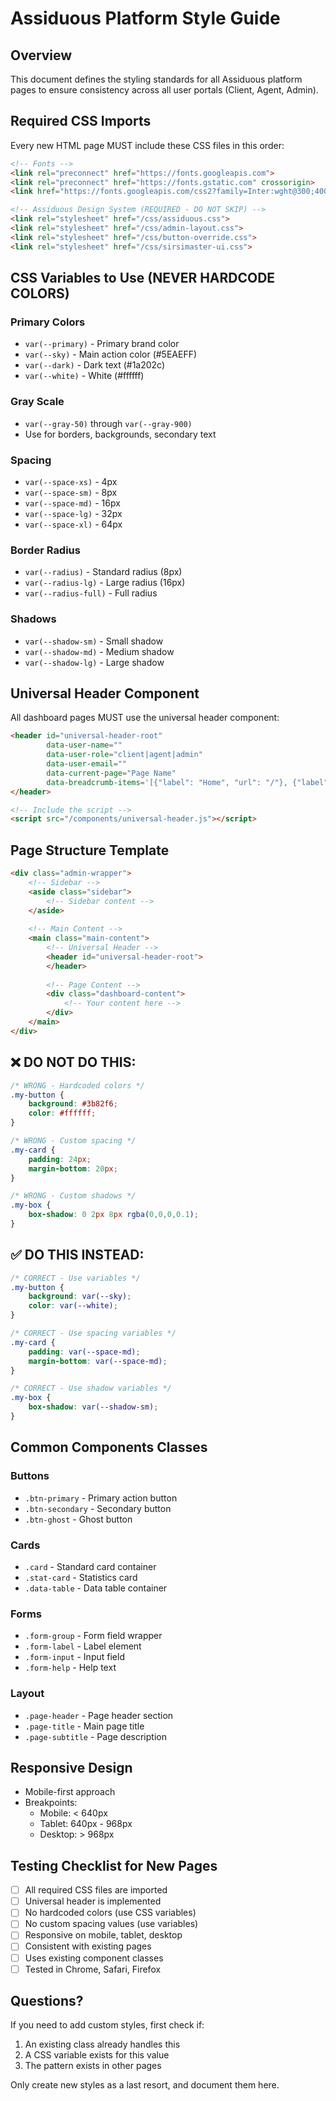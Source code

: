 # Assiduous Platform Style Guide

## Overview
This document defines the styling standards for all Assiduous platform pages to ensure consistency across all user portals (Client, Agent, Admin).

## Required CSS Imports
Every new HTML page MUST include these CSS files in this order:

```html
<!-- Fonts -->
<link rel="preconnect" href="https://fonts.googleapis.com">
<link rel="preconnect" href="https://fonts.gstatic.com" crossorigin>
<link href="https://fonts.googleapis.com/css2?family=Inter:wght@300;400;500;600;700;800&family=Plus+Jakarta+Sans:wght@300;400;500;600;700;800&display=swap" rel="stylesheet">

<!-- Assiduous Design System (REQUIRED - DO NOT SKIP) -->
<link rel="stylesheet" href="/css/assiduous.css">
<link rel="stylesheet" href="/css/admin-layout.css">
<link rel="stylesheet" href="/css/button-override.css">
<link rel="stylesheet" href="/css/sirsimaster-ui.css">
```

## CSS Variables to Use (NEVER HARDCODE COLORS)

### Primary Colors
- `var(--primary)` - Primary brand color
- `var(--sky)` - Main action color (#5EAEFF)
- `var(--dark)` - Dark text (#1a202c)
- `var(--white)` - White (#ffffff)

### Gray Scale
- `var(--gray-50)` through `var(--gray-900)`
- Use for borders, backgrounds, secondary text

### Spacing
- `var(--space-xs)` - 4px
- `var(--space-sm)` - 8px  
- `var(--space-md)` - 16px
- `var(--space-lg)` - 32px
- `var(--space-xl)` - 64px

### Border Radius
- `var(--radius)` - Standard radius (8px)
- `var(--radius-lg)` - Large radius (16px)
- `var(--radius-full)` - Full radius

### Shadows
- `var(--shadow-sm)` - Small shadow
- `var(--shadow-md)` - Medium shadow
- `var(--shadow-lg)` - Large shadow

## Universal Header Component
All dashboard pages MUST use the universal header component:

```html
<header id="universal-header-root" 
        data-user-name="" 
        data-user-role="client|agent|admin"
        data-user-email=""
        data-current-page="Page Name"
        data-breadcrumb-items='[{"label": "Home", "url": "/"}, {"label": "Current Page", "url": "/current"}]'>
</header>

<!-- Include the script -->
<script src="/components/universal-header.js"></script>
```

## Page Structure Template
```html
<div class="admin-wrapper">
    <!-- Sidebar -->
    <aside class="sidebar">
        <!-- Sidebar content -->
    </aside>
    
    <!-- Main Content -->
    <main class="main-content">
        <!-- Universal Header -->
        <header id="universal-header-root">
        </header>
        
        <!-- Page Content -->
        <div class="dashboard-content">
            <!-- Your content here -->
        </div>
    </main>
</div>
```

## ❌ DO NOT DO THIS:
```css
/* WRONG - Hardcoded colors */
.my-button {
    background: #3b82f6;
    color: #ffffff;
}

/* WRONG - Custom spacing */
.my-card {
    padding: 24px;
    margin-bottom: 20px;
}

/* WRONG - Custom shadows */
.my-box {
    box-shadow: 0 2px 8px rgba(0,0,0,0.1);
}
```

## ✅ DO THIS INSTEAD:
```css
/* CORRECT - Use variables */
.my-button {
    background: var(--sky);
    color: var(--white);
}

/* CORRECT - Use spacing variables */
.my-card {
    padding: var(--space-md);
    margin-bottom: var(--space-md);
}

/* CORRECT - Use shadow variables */
.my-box {
    box-shadow: var(--shadow-sm);
}
```

## Common Components Classes

### Buttons
- `.btn-primary` - Primary action button
- `.btn-secondary` - Secondary button
- `.btn-ghost` - Ghost button

### Cards
- `.card` - Standard card container
- `.stat-card` - Statistics card
- `.data-table` - Data table container

### Forms
- `.form-group` - Form field wrapper
- `.form-label` - Label element
- `.form-input` - Input field
- `.form-help` - Help text

### Layout
- `.page-header` - Page header section
- `.page-title` - Main page title
- `.page-subtitle` - Page description

## Responsive Design
- Mobile-first approach
- Breakpoints:
  - Mobile: < 640px
  - Tablet: 640px - 968px  
  - Desktop: > 968px

## Testing Checklist for New Pages
- [ ] All required CSS files are imported
- [ ] Universal header is implemented
- [ ] No hardcoded colors (use CSS variables)
- [ ] No custom spacing values (use variables)
- [ ] Responsive on mobile, tablet, desktop
- [ ] Consistent with existing pages
- [ ] Uses existing component classes
- [ ] Tested in Chrome, Safari, Firefox

## Questions?
If you need to add custom styles, first check if:
1. An existing class already handles this
2. A CSS variable exists for this value
3. The pattern exists in other pages

Only create new styles as a last resort, and document them here.